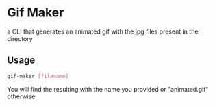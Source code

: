 # Gif Maker

a CLI that generates an animated gif with the jpg files present in the directory

## Usage

```bash
gif-maker [filename]
```

You will find the resulting with the name you provided or "animated.gif" otherwise
